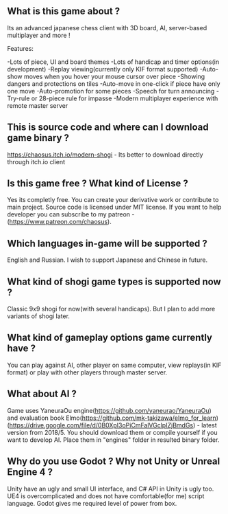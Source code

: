 ## What is this game about ?

Its an advanced japanese chess client with 3D board, AI, server-based multiplayer and more !

Features:

-Lots of piece, UI and board themes
-Lots of handicap and timer options(in development)
-Replay viewing(currently only KIF format supported)
-Auto-show moves when you hover your mouse cursor over piece
-Showing dangers and protections on tiles
-Auto-move in one-click if piece have only one move
-Auto-promotion for some pieces
-Speech for turn announcing
-Try-rule or 28-piece rule for impasse
-Modern multiplayer experience with remote master server

## This is source code and where can I download game binary ?

https://chaosus.itch.io/modern-shogi - Its better to download directly through itch.io client

## Is this game free ? What kind of License ? 

Yes its completly free. You can create your derivative work or contribute to main project. Source code is licensed under MIT license. If you want to help developer you can subscribe to my patreon - (https://www.patreon.com/chaosus). 

## Which languages in-game will be supported ?

English and Russian. I wish to support Japanese and Chinese in future.

## What kind of shogi game types is supported now ?

Classic 9x9 shogi for now(with several handicaps). But I plan to add more variants of shogi later. 

## What kind of gameplay options game currently have ?

You can play against AI, other player on same computer, view replays(in KIF format) or play with other players through master server.

## What about AI ?

Game uses YaneuraOu engine(https://github.com/yaneurao/YaneuraOu) and evaluation book Elmo(https://github.com/mk-takizawa/elmo_for_learn) (https://drive.google.com/file/d/0B0XpI3oPiCmFalVGclpIZjBmdGs) - latest version from 2018/5. You should download them or compile yourself if you want to develop AI. Place them in "engines" folder in resulted binary folder. 

## Why do you use Godot ? Why not Unity or Unreal Engine 4 ?

Unity have an ugly and small UI interface, and C# API in Unity is ugly too.
UE4 is overcomplicated and does not have comfortable(for me) script language.
Godot gives me required level of power from box.
